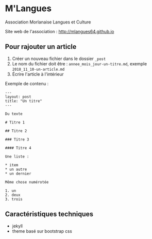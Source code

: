 # M'Langues

Association Morlanaise Langues et Culture

Site web de l'association : http://mlangues64.github.io

## Pour rajouter un article

1. Créer un nouveau fichier dans le dossier `_post`
2. Le nom du fichier doit être : `annee_mois_jour-un-titre.md`, exemple `2018_11_10-un-article.md`
3. Écrire l'article à l'intérieur

Exemple de contenu :

```
---
layout: post
title: "Un titre"
---

Du texte

# Titre 1

## Titre 2

### Titre 3

#### Titre 4

Une liste :

* item
* un autre
* un dernier

Même chose numérotée

1. un
2. deux
3. trois
```

## Caractéristiques techniques

* jekyll
* theme basé sur bootstrap css
